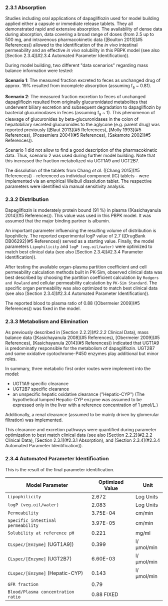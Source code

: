 ### 2.3.1	Absorption

Studies including oral applications of dapagliflozin used for model building applied either a capsule or immediate release tablets. They all demonstrated rapid and extensive absorption. The availability of dense data during absorption, data covering a broad range of doses (from 2.5 up to 500 mg, and intravenous pharmacokinetic data ([Boulton 2013](#5 References)) allowed to the identification of the *in vivo* intestinal permeability and an effective *in vivo* solubility in this PBPK model (see also [Section 2.3.4](#2.3.4	Automated Parameter Identification)).

During model building, two different "data scenarios" regarding mass balance information were tested:

**Scenario 1**: The measured fraction excreted to feces as unchanged drug of approx. 19% resulted from incomplete absorption (assuming f<sub>a</sub>  ~ 0.81).

**Scenario 2**:  The measured fraction excretion to feces of unchanged dapagliflozin resulted from originally glucuronidated metabolites that underwent biliary excretion and subsequent degradation to dapagliflozin by bacterial glucurinodases in feces (assuming f<sub>a</sub> ~ 1). This phenomenon of cleavage of glucuronides by beta-glucuronidases in the colon of hepatobiliary secreted glucuronides to the aglycone (e.g. parent drug) was reported previously ([Blaut 2013](#5 References), [Molly 1993](#5 References), [Possemiers 2004](#5 References), [Sakamoto 2002](#5 References)). 

Scenario 1 did not allow to find a good description of the pharmacokinetic data. Thus, scenario 2 was used during further model building. Note that this increased the fraction metabolized via UGT1A9 and UGT2B7.

The dissolution of the tablets from Chang *et al.* ([Chang 2015](#5 References)) - referenced as individual component (IC) tablets - were implemented via an empirical Weibull dissolution tablet. The respective parameters were identified via manual sensitivity analysis.

### 2.3.2	Distribution

Dapagliflozin is moderately protein bound (91 %) in plasma ([Kasichayanula 2014](#5 References)). This value was used in this PBPK model. It was assumed that the major binding partner is albumin.

An important parameter influencing the resulting volume of distribution is lipophilicty. The reported experimental logP value of 2.7 ([DrugBank DB06292](#5 References)) served as a starting value. Finally, the model parameters `Lipophilicity` and `logP (veg.oil/water)` were optimized to match best clinical data (see also [Section 2.3.4](#2.3.4	Parameter identification)).

After testing the available organ-plasma partition coefficient and cell permeability calculation methods built in PK-Sim, observed clinical data was best described by choosing the partition coefficient calculation by `Rodgers and Rowland` and cellular permeability calculation by `PK-Sim Standard`. The specific organ permeability was also optimized to match best clinical data (see also [Section 2.3.4](#2.3.4	Automated Parameter Identification)).

The reported blood to plasma ratio of 0.88 ([Obermeier 2009](#5 References)) was fixed in the model.

### 2.3.3	Metabolism and Elimination

As previously described in [Section 2.2.2](#2.2.2	Clinical Data),  mass balance data ([Kasichayanula 2008](#5 References), [Obermeier 2009](#5 References), [Kasichayanula 2014](#5 References)) indicated that UGT1A9 is predominatly responsible for the metabolism of dapagliflozin. UGT2B7 and some  oxidative cyotochrome-P450 enzymes play additional but minor roles.

In summary, three metabolic first order routes were implement into the model:

* UGT1A9 specific clearance
* UGT2B7 specific clearance
* an unspecific hepatic oxidative clearance ("Hepatic-CYP")
  (The hypothetical lumped Hepatic-CYP enzyme was assumed to be expressed only in the liver with a reference concentration of 1 µmol/L.)

Additionally, a renal clearance (assumed to be mainly driven by glomerular filtration) was implemented.

This clearance and excretion pathways were quantified during parameter optimization to best match clinical data (see also [Section 2.2.2](#2.2.2	Clinical Data), [Section 2.3.1](#2.3.1	Absorption), and [Section 2.3.4](#2.3.4	Automated Parameter Identification)).

### 2.3.4	Automated Parameter Identification

This is the result of the final parameter identification.

| Model Parameter                    | Optimized Value | Unit       |
| ---------------------------------- | --------------- | ---------- |
| `Lipophilicity`                    | 2.672           | Log Units  |
| `logP (veg.oil/water)`             | 2.083           | Log Units  |
| `Permeability`                     | 3.75E-04        | cm/min     |
| `Specific intestinal permeability` | 3.97E-05        | cm/min     |
| `Solubility at reference pH`       | 0.221           | mg/ml      |
| `CLspec/[Enzyme]` (UGT1A9])        | 0.399           | l/µmol/min |
| `CLspec/[Enzyme]` (UGT2B7)         | 6.60E-03        | l/µmol/min |
| `CLspec/[Enzyme]` (Hepatic-CYP)    | 0.143           | l/µmol/min |
| `GFR fraction`                     | 0.79            |            |
| `Blood/Plasma concentration ratio` | 0.88 FIXED      |            |

